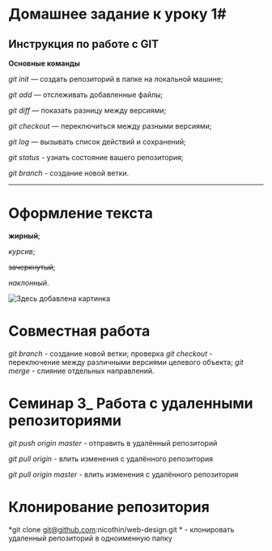 # Домашнее задание к уроку 1# 
## Инструкция по работе с GIT ##

**Основные команды**

*git init* — создать репозиторий в папке на локальной машине;

*git add* — отслеживать добавленные файлы;

*git diff* — показать разницу между версиями;

*git checkout* — переключиться между разными версиями;

*git log* — вызывать список действий и сохранений;

*git status* - узнать состояние вашего репозитория;

*git branch* - создание новой ветки.

***

# Оформление текста #

**жирный**;

*курсив*;

~~зачеркнутый~~;

_наклонный_.

![Здесь добавлена картинка](/0123.jpg)

# Совместная работа #

*git branch*  - создание новой ветки; проверка
*git checkout* - переключение между различными версиями целевого объекта;
*git merge* - слияние отдельных направлений.

# Семинар 3_ Работа с удаленными репозиториями

*git push origin master* - отправить в удалённый репозиторий

*git pull origin* - влить изменения с удалённого репозитория

*git pull origin master* - влить изменения с удалённого репозитория

# Клонирование репозитория 

*git clone git@github.com:nicothin/web-design.git * - клонировать удаленный репозиторий в одноименную папку